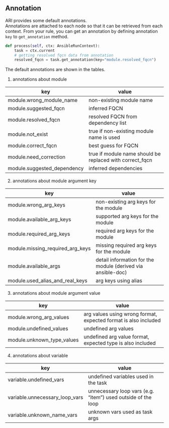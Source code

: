## Annotation

ARI provides some default annotations.  
Annotations are attached to each node so that it can be retrieved from each context.
From your rule, you can get an annotation by defining annotation `key` to `get_annotation` method.
```python
def process(self, ctx: AnsibleRunContext):
    task = ctx.current
    # getting resolved fqcn data from annotation
    resolved_fqcn = task.get_annotation(key="module.resolved_fqcn")
```

The default annotations are shown in the tables.

1. annotations about module

|  key  |   value	|
|---	|---	|
| module.wrong_module_name  	|   non-existing module name	|
| module.suggested_fqcn   	|   inferred FQCN 	|
| module.resolved_fqcn  	|   resolved FQCN from dependency list	|
| module.not_exist  	| true if non-existing module name is used 	|
| module.correct_fqcn  	|   best guess for FQCN	|
| module.need_correction 	|  true if module name should be replaced with correct_fqcn 	|
| module.suggested_dependency 	|   inferred dependencies	|



2. annotations about module argument key

|  key 	|   value	|
|---	|---	|
|  module.wrong_arg_keys 	|   non-existing arg keys for the module	|
|  module.available_arg_keys 	|   supported arg keys for the module	|
|  module.required_arg_keys 	|  required arg keys for the module	|
|  module.missing_required_arg_keys 	|   missing required arg keys for the module	|
|  module.available_args 	|   detail information for the module (derived via ansible-doc)	|
| module.used_alias_and_real_keys  	|   arg keys using alias	|


3. annotations about module argument value

|  key 	|  value 	|
|---	|---	|
|  module.wrong_arg_values 	|   arg values using wrong format, expected format is also included|
|  module.undefined_values 	|   undefined arg values	|
|  module.unknown_type_values 	|  undefined arg value format, expected type is also included	|

 

4. annotations about variable

|  key 	|  value 	|
|---	|---	|
|  variable.undefined_vars 	|   undefined variables used in the task	|
|  variable.unnecessary_loop_vars 	|   unnecessary loop vars (e.g. “item”) used outside of the loop	|
|  variable.unknown_name_vars 	|   unknown vars used as task args	|
